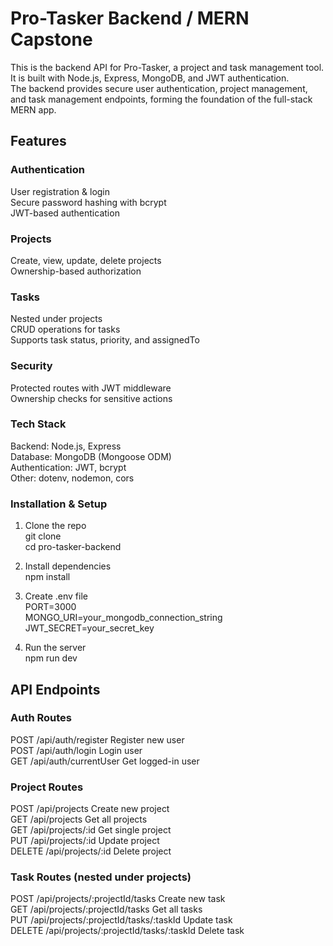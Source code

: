 # Pro-Tasker Backend / MERN Capstone

This is the backend API for Pro-Tasker, a project and task management tool.
It is built with Node.js, Express, MongoDB, and JWT authentication.   
The backend provides secure user authentication, project management, and task management endpoints, forming the foundation of the full-stack MERN app.

## Features

### Authentication
User registration & login   
Secure password hashing with bcrypt   
JWT-based authentication

### Projects
Create, view, update, delete projects   
Ownership-based authorization

### Tasks
Nested under projects  
CRUD operations for tasks   
Supports task status, priority, and assignedTo

### Security
Protected routes with JWT middleware   
Ownership checks for sensitive actions

### Tech Stack
Backend: Node.js, Express   
Database: MongoDB (Mongoose ODM)   
Authentication: JWT, bcrypt   
Other: dotenv, nodemon, cors

### Installation & Setup

1. Clone the repo   
git clone    
cd pro-tasker-backend   

2. Install dependencies   
npm install

3. Create .env file   
PORT=3000   
MONGO_URI=your_mongodb_connection_string   
JWT_SECRET=your_secret_key   

4. Run the server   
npm run dev

## API Endpoints

### Auth Routes
POST	/api/auth/register   	Register new user	   
POST	/api/auth/login	        Login user	   
GET	    /api/auth/currentUser	Get logged-in user	   

### Project Routes
POST	 /api/projects	        Create new project	   
GET	     /api/projects	        Get all projects    
GET	     /api/projects/:id   	Get single project	   
PUT	     /api/projects/:id  	Update project	   
DELETE	 /api/projects/:id  	Delete project	   

### Task Routes (nested under projects)
POST	/api/projects/:projectId/tasks	        Create new task	   
GET	    /api/projects/:projectId/tasks	        Get all tasks	   
PUT	    /api/projects/:projectId/tasks/:taskId	Update task	   
DELETE	/api/projects/:projectId/tasks/:taskId	Delete task   